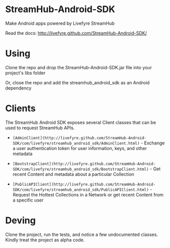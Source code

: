 StreamHub-Android-SDK
=====================

Make Android apps powered by Livefyre StreamHub

Read the docs: http://livefyre.github.com/StreamHub-Android-SDK/

# Using

Clone the repo and drop the StreamHub-Android-SDK.jar file into your project's libs folder

Or, close the repo and add the streamhub_android_sdk as an Android dependency

# Clients

The StreamHub Android SDK exposes several Client classes that can be used to request StreamHub APIs.

* `[AdminClient](http://livefyre.github.com/StreamHub-Android-SDK/com/livefyre/streamhub_android_sdk/AdminClient.html)` - Exchange a user authentication token for user information, keys, and other metadata

* `[BootstrapClient](http://livefyre.github.com/StreamHub-Android-SDK/com/livefyre/streamhub_android_sdk/BootstrapClient.html)` - Get recent Content and metadata about a particular Collection

* `[PublicAPIClient](http://livefyre.github.com/StreamHub-Android-SDK/com/livefyre/streamhub_android_sdk/PublicAPIClient.html)` - Request the Hottest Collections in a Network or get recent Content from a specific user

# Deving

Clone the project, run the tests, and notice a few undocumented classes. Kindly treat the project as alpha code.
